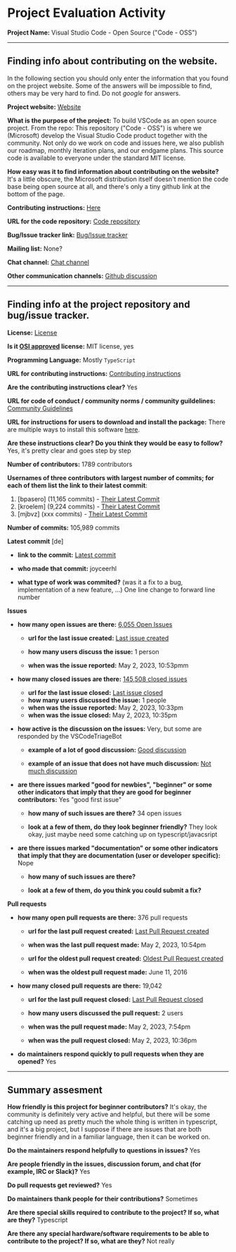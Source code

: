 # Project Evaluation Activity



__Project Name:__  Visual Studio Code - Open Source ("Code - OSS")


---

## Finding info about contributing on the website.

In the following section you should only enter the information that you
found on the project website. Some of the answers will be impossible to find, others
may be very hard to find. Do not _google_ for answers.

__Project website:__ [Website](https://code.visualstudio.com/)


__What is the purpose of the project:__ To build VSCode as an open source project. From the repo: This repository ("Code - OSS") is where we (Microsoft) develop the Visual Studio Code product together with the community. Not only do we work on code and issues here, we also publish our roadmap, monthly iteration plans, and our endgame plans. This source code is available to everyone under the standard MIT license.


__How easy was it to find information about contributing on the website?__ It's a little obscure, the Microsoft distribution itself doesn't mention the code base being open source at all, and there's only a tiny github link at the bottom of the page.


__Contributing instructions:__ [Here](https://github.com/microsoft/vscode/blob/main/CONTRIBUTING.md)

__URL for the code repository:__ [Code repository](https://github.com/microsoft/vscode)

__Bug/Issue tracker link:__ [Bug/Issue tracker](https://github.com/microsoft/vscode/issues)

__Mailing list:__ None?

__Chat channel:__ [Chat channel](https://aka.ms/vscode-dev-community)

__Other communication channels:__ [Github discussion](https://github.com/microsoft/vscode-discussions/discussions)


---

## Finding info at the project repository and bug/issue tracker.

__License:__ [License](https://github.com/microsoft/vscode/blob/main/LICENSE.txt)

__Is it [OSI approved](https://opensource.org/licenses/alphabetical) license:__ MIT license, yes

__Programming Language:__ Mostly `TypeScript`

__URL for contributing instructions:__ [Contributing instructions](https://github.com/microsoft/vscode/blob/main/CONTRIBUTING.md)

__Are the contributing instructions clear?__ Yes


__URL for code of conduct / community norms / community guildelines:__ [Community Guidelines](https://opensource.microsoft.com/codeofconduct/faq/)

__URL for instructions for users to download and install the package:__ There are multiple ways to install this software [here](https://github.com/microsoft/vscode/wiki/How-to-Contribute). 


__Are these instructions clear? Do you think they would be easy to follow?__ Yes, it's pretty clear and goes step by step


__Number of contributors:__ 1789 contributors


__Usernames of three contributors with largest number of commits; for
each of them list the link to their latest commit__:

1. [bpasero] (11,165 commits) - [Their Latest Commit](https://github.com/microsoft/vscode/commit/77c8e2eeda1c3a5d79cf60579feec96df786c497)
2. [kroelem] (9,224 commits) - [Their Latest Commit](https://github.com/microsoft/vscode/commit/32cb3193ca9f20cb45d80abec94457783635312b)
3. [mjbvz] (xxx commits) - [Their Latest Commit](https://github.com/microsoft/vscode/commit/58e3dd3f033a53972103053a95182f887d11f37f)


__Number of commits:__ 105,989 commits

__Latest commit__ [de] 

- __link to the commit:__ [Latest commit](https://github.com/microsoft/vscode/commit/8354eaa91c05d25dd79da068e8a57b6849a24461)

- __who made that commit:__ joyceerhl

- __what type of work was commited?__ (was it a fix to a bug, implementation of a new feature, ...) One line change to forward line number


__Issues__

- __how many open issues are there:__ [6,055 Open Issues](https://github.com/microsoft/vscode/issues)

    - __url for the last issue created:__ [Last issue created](https://github.com/microsoft/vscode/issues/176002)

    - __how many users discuss the issue:__ 1 person
    
    - __when was the issue reported:__ May 2, 2023, 10:53pmm
    

- __how many closed issues are there:__ [145,508 closed issues](https://github.com/microsoft/vscode/issues?q=is%3Aissue+is%3Aclosed)
    - __url for the last issue closed:__ [Last issue closed](https://github.com/microsoft/vscode/issues/175999)
    - __how many users discussed the issue:__ 1 people
    - __when was the issue reported:__ May 2, 2023, 10:33pm
    - __when was the issue closed:__ May 2, 2023, 10:35pm

- __how active is the discussion on the issues:__ Very, but some are responded by the VSCodeTriageBot

    - __example of a lot of good discussion:__ [Good discussion](https://github.com/microsoft/vscode/issues/60#issuecomment-161792005)
    
    - __example of an issue that does not have much discussion:__ [Not much discussion](https://github.com/microsoft/vscode/issues?q=is%3Aissue+is%3Aclosed)



- __are there issues marked "good for newbies", "beginner" or some other indicators that imply that they are good for beginner contributors:__ Yes "good first issue"

    - __how many of such issues are there?__ 34 open issues
    
    - __look at a few of them, do they look beginner friendly?__ They look okay, just maybe need some catching up on typescript/javacsript



- __are there issues marked "documentation" or some other indicators that imply that they are documentation (user or developer specific):__ Nope

    - __how many of such issues are there?__ 
    
    - __look at a few of them, do you think you could submit a fix?__ 



__Pull requests__

- __how many open pull requests are there:__ 376 pull requests

    - __url for the last pull request created:__ [Last Pull Request created](https://github.com/microsoft/vscode/pull/176003)
    
    - __when was the last pull request made:__ May 2, 2023, 10:54pm

    - __url for the oldest pull request created:__ [Oldest Pull Request created](https://github.com/microsoft/vscode/pull/7559)
    
    - __when was the oldest pull request made:__ June 11, 2016

- __how many closed pull requests are there:__ 19,042

    - __url for the last pull request closed:__ [Last Pull Request closed](https://github.com/microsoft/vscode/pull/175988)
    
    - __how many users discussed the pull request:__ 2 users
    
    - __when was the pull request made:__  May 2, 2023, 7:54pm
    
    - __when was the pull request closed:__ May 2, 2023, 10:36pm
    

- __do maintainers respond quickly to pull requests when they are opened?__ Yes





---


## Summary assesment
__How friendly is this project for beginner contributors?__ It's okay, the community is definitely very active and helpful, but there will be some catching up need as pretty much the whole thing is written in typescript, and it's a big project, but I suppose if there are issues that are both beginner friendly and in a familiar language, then it can be worked on.




__Do the maintainers respond helpfully to questions in issues?__ Yes



__Are people friendly in the issues, discussion forum, and chat (for example, IRC or Slack)?__ Yes




__Do pull requests get reviewed?__ Yes



__Do maintainers thank people for their contributions?__ Sometimes



__Are there special skills required to contribute to the project? If so, what are they?__ Typescript



__Are there any special hardware/software requirements to be able to contribute to the project? If so, what are they?__ Not really
